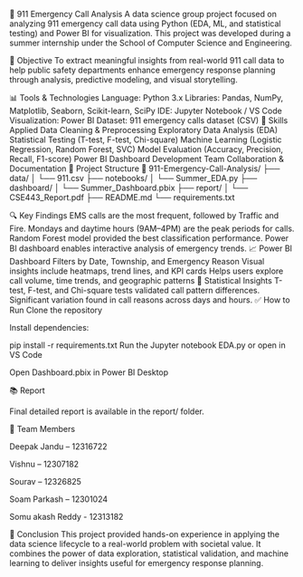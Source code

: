🚨 911 Emergency Call Analysis
A data science group project focused on analyzing 911 emergency call data using Python (EDA, ML, and statistical testing) and Power BI for visualization. This project was developed during a summer internship under the School of Computer Science and Engineering.

📌 Objective
To extract meaningful insights from real-world 911 call data to help public safety departments enhance emergency response planning through analysis, predictive modeling, and visual storytelling.

📊 Tools & Technologies
Language: Python 3.x
Libraries: Pandas, NumPy, Matplotlib, Seaborn, Scikit-learn, SciPy
IDE: Jupyter Notebook / VS Code
Visualization: Power BI
Dataset: 911 emergency calls dataset (CSV)
🧠 Skills Applied
Data Cleaning & Preprocessing
Exploratory Data Analysis (EDA)
Statistical Testing (T-test, F-test, Chi-square)
Machine Learning (Logistic Regression, Random Forest, SVC)
Model Evaluation (Accuracy, Precision, Recall, F1-score)
Power BI Dashboard Development
Team Collaboration & Documentation
🧱 Project Structure
📁 911-Emergency-Call-Analysis/ ├── data/ │ └── 911.csv ├── notebooks/ │ └── Summer_EDA.py ├── dashboard/ │ └── Summer_Dashboard.pbix ├── report/ │ └── CSE443_Report.pdf ├── README.md └── requirements.txt

🔍 Key Findings
EMS calls are the most frequent, followed by Traffic and Fire.
Mondays and daytime hours (9AM–4PM) are the peak periods for calls.
Random Forest model provided the best classification performance.
Power BI dashboard enables interactive analysis of emergency trends.
📈 Power BI Dashboard
Filters by Date, Township, and Emergency Reason
Visual insights include heatmaps, trend lines, and KPI cards
Helps users explore call volume, time trends, and geographic patterns
🧪 Statistical Insights
T-test, F-test, and Chi-square tests validated call pattern differences.
Significant variation found in call reasons across days and hours.
✅ How to Run
Clone the repository

Install dependencies:

pip install -r requirements.txt
Run the Jupyter notebook EDA.py or open in VS Code

Open Dashboard.pbix in Power BI Desktop

📚 Report

Final detailed report is available in the report/ folder.

👥 Team Members

Deepak Jandu – 12316722

Vishnu – 12307182

Sourav – 12326825

Soam Parkash – 12301024

Somu akash Reddy - 12313182

🏁 Conclusion This project provided hands-on experience in applying the data science lifecycle to a real-world problem with societal value. It combines the power of data exploration, statistical validation, and machine learning to deliver insights useful for emergency response planning.

